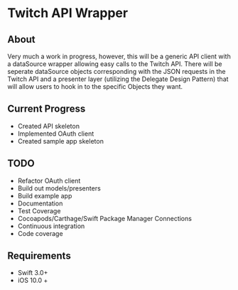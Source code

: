 # Twitch API Wrapper

## About
Very much a work in progress, however, this will be a generic API client with a dataSource wrapper allowing easy calls to the Twitch API.  There will be seperate dataSource objects corresponding with the JSON requests in the Twitch API and a presenter layer (utilizing the Delegate Design Pattern) that will allow users to hook in to the specific Objects they want.

## Current Progress
* Created API skeleton
* Implemented OAuth client
* Created sample app skeleton 

## TODO
* Refactor OAuth client
* Build out models/presenters
* Build example app
* Documentation
* Test Coverage
* Cocoapods/Carthage/Swift Package Manager Connections
* Continuous integration
* Code coverage

## Requirements
* Swift 3.0+
* iOS 10.0 +


